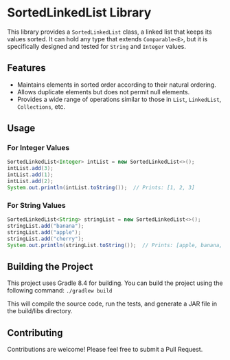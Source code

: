 # SortedLinkedList Library

This library provides a `SortedLinkedList` class, a linked list that keeps its values sorted. It can hold any type that extends `Comparable<E>`, but it is specifically designed and tested for `String` and `Integer` values.


## Features

- Maintains elements in sorted order according to their natural ordering.
- Allows duplicate elements but does not permit null elements.
- Provides a wide range of operations similar to those in `List`, `LinkedList`, `Collections`, etc.

## Usage

### For Integer Values

```java
SortedLinkedList<Integer> intList = new SortedLinkedList<>();
intList.add(3);
intList.add(1);
intList.add(2);
System.out.println(intList.toString());  // Prints: [1, 2, 3]
```

### For String Values

```java
SortedLinkedList<String> stringList = new SortedLinkedList<>();
stringList.add("banana");
stringList.add("apple");
stringList.add("cherry");
System.out.println(stringList.toString());  // Prints: [apple, banana, cherry]
```

## Building the Project
This project uses Gradle 8.4 for building. You can build the project using the following command:
`./gradlew build`

This will compile the source code, run the tests, and generate a JAR file in the build/libs directory.

## Contributing

Contributions are welcome! Please feel free to submit a Pull Request.
